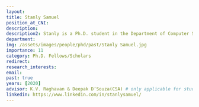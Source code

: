 ```yaml
---
layout: 
title: Stanly Samuel
position_at_CNI: 
description: 
description2: Stanly is a Ph.D. student in the Department of Computer Science and Automation at Indian Institute of Science, Bangalore, advised by Prof. K.V. Raghavan and Prof. Deepak D’Souza. His research focuses on designing algorithms and building scalable tools in the domain of reactive synthesis using ideas from program verification, the theory of infinite games, and logic which has applications to cyber-physical system control and wireless sensor networks. His interests lie in the fine intersection between theory and practice, especially in the umbrella area of algorithmic program synthesis.
department:
img: /assets/images/people/phd/past/Stanly Samuel.jpg
importance: 11
category: Ph.D. Fellows/Scholars
redirect: 
research_interests: 
email: 
past: true
years: [2020]
advisor: K.V. Raghavan & Deepak D’Souza(CSA) # only applicable for students or fellows
linkedin: https://www.linkedin.com/in/stanlysamuel/
---
```

